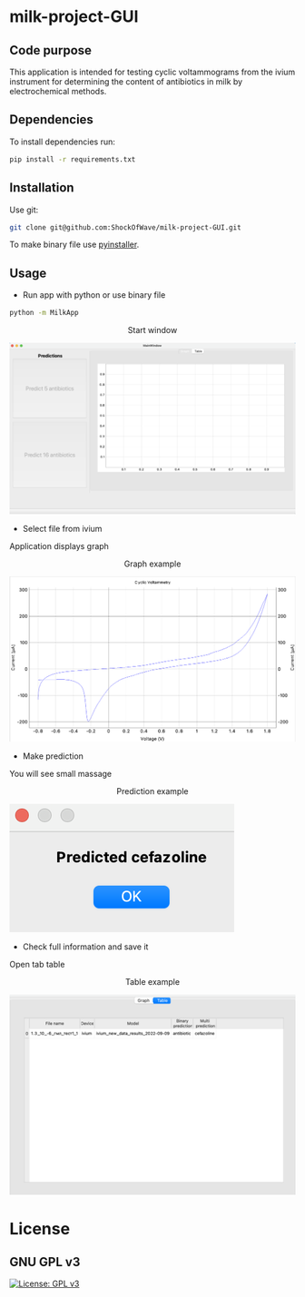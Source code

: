 # milk-project-GUI

## Code purpose

This application is intended for testing cyclic voltammograms from the ivium instrument for determining the content of antibiotics in milk by electrochemical methods.

## Dependencies

To install dependencies run:
```bash
pip install -r requirements.txt
```

## Installation

Use git:
```bash
git clone git@github.com:ShockOfWave/milk-project-GUI.git
```

To make binary file use [pyinstaller](https://github.com/pyinstaller/pyinstaller).

## Usage

- Run app with python or use binary file
```bash
python -m MilkApp
```
<p align="center">
Start window

![Main window](images/start.png)

</p>

- Select file from ivium 

Application displays graph

<p align="center">
Graph example

![Graph example](images/graph.png)

</p>

- Make prediction

You will see small massage

<p align="center">
Prediction example

![Prediction example](images/pred.png)

</p>

- Check full information and save it

Open tab table

<p align="center">
Table example

![Table example](images/table.png)

# License
## GNU GPL v3

[![License: GPL v3](https://img.shields.io/badge/License-GPLv3-blue.svg)](https://www.gnu.org/licenses/gpl-3.0)

